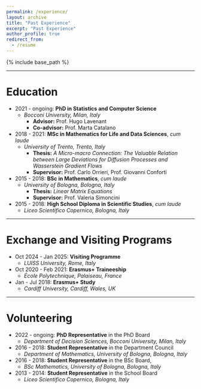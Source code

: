 ```yaml
---
permalink: /experience/
layout: archive
title: "Past Experience"
excerpt: "Past Experience"
author_profile: true
redirect_from:
  - /resume
---
```


{% include base_path %}

---
# Education
* 2021 - ongoing: **PhD in Statistics and Computer Science**
  * _Bocconi University, Milan, Italy_
    * **Advisor:** Prof. Hugo Lavenant
    * **Co-advisor:** Prof. Marta Catalano
* 2018 - 2021: **MSc in Mathematics for Life and Data Sciences**, _cum laude_
  * _University of Trento, Trento, Italy_
    * **Thesis:** _A Micro-macro Connection: The Valuable Relation between Large Deviations for Diffusion Processes and Wasserstein Gradient Flows_
    * **Supervisor:** Prof. Carlo Orrieri, Prof. Giovanni Conforti
* 2015 - 2018: **BSc in Mathematics**, _cum laude_
  * _University of Bologna, Bologna, Italy_
    * **Thesis:** _Linear Matrix Equations_
    * **Supervisor:** Prof. Valeria Simoncini
* 2015 - 2018: **High School Diploma in Scientific Studies**, _cum laude_
  * _Liceo Scientifico Copernico, Bologna, Italy_

---
# Exchange and Visiting Programs
* Oct 2024 - Jan 2025: **Visiting Programme**
  * _LUISS University, Rome, Italy_
* Oct 2020 - Feb 2021: **Erasmus+ Traineeship**
  * _École Polytechnique, Palaiseau, France_
* Jan - Jul 2018: **Erasmus+ Study**
  * _Cardiff University, Cardiff, Wales, UK_

---
# Volunteering
* 2022 - ongoing: **PhD Representative** in the PhD Board
  * _Department of Decision Sciences, Bocconi University, Milan, Italy_
* 2016 - 2018: **Student Representative** in the Department Council
  * _Department of Mathematics, University of Bologna, Bologna, Italy_
* 2016 - 2018: **Student Representative** in the BSc Board,
  * _BSc Mathematics, University of Bologna, Bologna, Italy_
* 2013 - 2014: **Student Representative** in the School Board
  * _Liceo Scientifico Copernico, Bologna, Italy_
